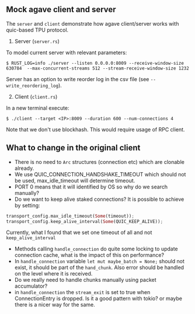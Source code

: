 ## Mock agave client and server

The `server` and `client` demonstrate how agave client/server works with quic-based TPU protocol.

1. Server (`server.rs`)

To model current server with relevant parameters:

```shell
$ RUST_LOG=info ./server --listen 0.0.0.0:8009 --receive-window-size 630784  --max-concurrent-streams 512 --stream-receive-window-size 1232
```

Server has an option to write reorder log in the csv file (see `--write_reordering_log`).

2. Client (`client.rs`)

In a new terminal execute:

```shell
$ ./client --target <IP>:8009 --duration 600 --num-connections 4
```

Note that we don't use blockhash. This would require usage of RPC client.


## What to change in the original client

* There is no need to `Arc` structures (connection etc) which are clonable already.
* We use QUIC_CONNECTION_HANDSHAKE_TIMEOUT which should not be used, max_idle_timeout will determine timeout.
* PORT 0 means that it will identified by OS so why do we search manually?
* Do we want to keep alive staked connections? It is possible to achieve by setting:

```rust
transport_config.max_idle_timeout(Some(timeout));
transport_config.keep_alive_interval(Some(QUIC_KEEP_ALIVE));
```

Currently, what I found that we set one timeout of all and not `keep_alive_interval`

* Methods calling `handle_connection` do quite some locking to update connection cache, what is the impact of this on performance?
* In `handle_connection` variable `let mut maybe_batch = None;` should not exist, it should be part of the `hand_chunk`. Also error should be  handled on the level where it is received.
* Do we really need to handle chunks manually using packet accumulator?
* in `handle_connection` the `stream_exit` is set to true when ConnectionEntry is dropped. Is it a good pattern with tokio? or maybe there is a nicer way for the same.
